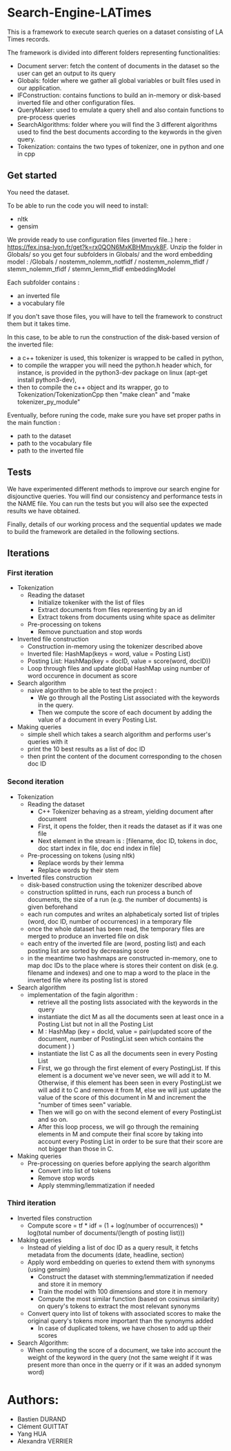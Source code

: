 # Search-Engine-LATimes

This is a framework to execute search queries on a dataset consisting of LA Times records.

The framework is divided into different folders representing functionalities:
  - Document server: fetch the content of documents in the dataset so the user can get an output to its query
  - Globals: folder where we gather all global variables or built files used in our application. 
  - IFConstruction: contains functions to build an in-memory or disk-based inverted file and other configuration files.  
  - QueryMaker: used to emulate a query shell and also contain functions to pre-process queries
  - SearchAlgorithms: folder where you will find the 3 different algorithms used to find the best documents according to the keywords in the given query. 
  - Tokenization: contains the two types of tokenizer, one in python and one in cpp 

## Get started

You need the dataset.

To be able to run the code you will need to install:
  - nltk
  - gensim

We provide ready to use configuration files (inverted file..) here : https://fex.insa-lyon.fr/get?k=rx0QON6MxKBHMnvyk8F. Unzip the folder in Globals/ so you get four subfolders in Globals/ and the word embedding model :
/Globals
  / nostemm_nolemm_notfidf
  / nostemm_nolemm_tfidf
  / stemm_nolemm_tfidf
  / stemm_lemm_tfidf
  embeddingModel
  
Each subfolder contains :
  - an inverted file
  - a vocabulary file

If you don't save those files, you will have to tell the framework to construct them but it takes time.
 
In this case, to be able to run the construction of the disk-based version of the inverted file:
  - a c++ tokenizer is used, this tokenizer is wrapped to be called in python,
  - to compile the wrapper you will need the python.h header which, for instance, is provided in the python3-dev package on linux (apt-get install python3-dev),
  - then to compile the c++ object and its wrapper, go to Tokenization/TokenizationCpp then "make clean" and "make tokenizer_py_module"

Eventually, before runing the code, make sure you have set proper paths in the main function :
  - path to the dataset
  - path to the vocabulary file
  - path to the inverted file 

## Tests

We have experimented different methods to improve our search engine for disjounctive queries. You will find our consistency and performance tests in the NAME file. You can run the tests but you will also see the expected results we have obtained.
  
Finally, details of our working process and the sequential updates we made to build the framework are detailed in the following sections.

## Iterations

### First iteration

- Tokenization
  - Reading the dataset
    - Initialize tokeniker with the list of files 
    - Extract documents from files representing by an id
    - Extract tokens from documents using white space as delimiter
  - Pre-processing on tokens
    - Remove punctuation and stop words	
- Inverted file construction
  - Construction in-memory using the tokenizer described above
  - Inverted file: HashMap(keys = word, value = Posting List)
  - Posting List: HashMap(key = docID, value = score(word, docID))
  - Loop through files and update global HashMap using number of word occurence in document as score
- Search algorithm
  - naive algorithm to be able to test the project : 
    - We go through all the Posting List associated with the keywords in the query. 
    - Then we compute the score of each document by adding the value of a document in every Posting List. 
- Making queries
    - simple shell which takes a search algorithm and performs user's queries with it
    - print the 10 best results as a list of doc ID
    - then print the content of the document corresponding to the chosen doc ID

### Second iteration

- Tokenization
  - Reading the dataset
    - C++ Tokenizer behaving as a stream, yielding document after document
    - First, it opens the folder, then it reads the dataset as if it was one file
    - Next element in the stream is : [filename, doc ID, tokens in doc, doc start index in file, doc end index in file]
  - Pre-processing on tokens (using nltk)
    - Replace words by their lemma
    - Replace words by their stem
- Inverted files construction
  - disk-based construction using the tokenizer described above
  - construction splitted in runs, each run process a bunch of documents, the size of a run (e.g. the number of documents) is given beforehand
  - each run computes and writes an alphabeticaly sorted list of triples (word, doc ID, number of occurrences) in a temporary file  
  - once the whole dataset has been read, the temporary files are merged to produce an inverted file on disk
  - each entry of the inverted file are (word, posting list) and each posting list are sorted by decreasing score 
  - in the meantime two hashmaps are constructed in-memory, one to map doc IDs to the place where is stores their content on disk (e.g. filename and indexes) and one to map a word to the place in the inverted file where its posting list is stored
- Search algorithm
  - implementation of the fagin algorithm :
    - retrieve all the posting lists associated with the keywords in the query
    - instantiate the dict M as all the documents seen at least once in a Posting List but not in all the Posting List
    - M : HashMap (key = docId, value = pair(updated score of the document, number of PostingList seen which contains the document ) )
    - instantiate the list C as all the documents seen in every Posting List
    - First, we go through the first element of every PostingList. If this element is a document we've never seen, we will add it to M. Otherwise, if this element has been seen in every PostingList we will add it to C and remove it from M, else we will just update the value of the score of this document in M and increment the "number of times seen" variable.
    - Then we will go on with the second element of every PostingList and so on. 
    - After this loop process, we will go through the remaining elements in M and compute their final score by taking into account every Posting List in order to be sure that their score are not bigger than those in C. 
- Making queries
  - Pre-processing on queries before applying the search algorithm
    - Convert into list of tokens
    - Remove stop words
    - Apply stemming/lemmatization if needed

### Third iteration

- Inverted files construction
  - Compute score = tf * idf = (1 + log(number of occurrences)) * log(total number of documents/(length of posting list))) 
- Making queries
  - Instead of yielding a list of doc ID as a query result, it fetchs metadata from the documents (date, headline, section)
  - Apply word embedding on queries to extend them with synonyms (using gensim)
    - Construct the dataset with stemming/lemmatization if needed and store it in memory
    - Train the model with 100 dimensions and store it in memory
    - Compute the most similar function (based on cosinus similarity) on query's tokens to extract the most relevant synonyms
  - Convert query into list of tokens with associated scores to make the original query's tokens more important than the synonyms added
    - In case of duplicated tokens, we have chosen to add up their scores
- Search Algorithm: 
  - When computing the score of a document, we take into account the weight of the keyword in the query (not the same weight if it was present more than once in the querry or if it was an added synonym word) 
  

# Authors:
  - Bastien DURAND
  - Clément GUITTAT
  - Yang HUA
  - Alexandra VERRIER
